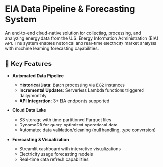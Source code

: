 # EIA Data Pipeline & Forecasting System

An end-to-end cloud-native solution for collecting, processing, and analyzing energy data from the U.S. Energy Information Administration (EIA) API. The system enables historical and real-time electricity market analysis with machine learning forecasting capabilities.

## 🌟 Key Features

- **Automated Data Pipeline**
  - **Historical Data**: Batch processing via EC2 instances
  - **Incremental Updates**: Serverless Lambda functions triggered daily/monthly
  - **API Integration**: 3+ EIA endpoints supported

- **Cloud Data Lake**
  - S3 storage with time-partitioned Parquet files
  - DynamoDB for query-optimized operational data
  - Automated data validation/cleaning (null handling, type conversion)

- **Forecasting & Visualization**
  - Streamlit dashboard with interactive visualizations
  - Electricity usage forecasting models
  - Real-time data refresh capabilities

